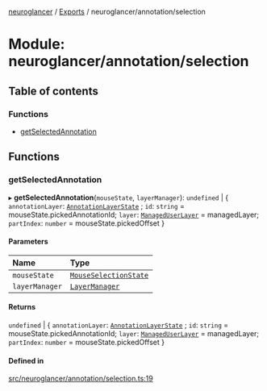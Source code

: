 [neuroglancer](../README.md) / [Exports](../modules.md) / neuroglancer/annotation/selection

# Module: neuroglancer/annotation/selection

## Table of contents

### Functions

- [getSelectedAnnotation](neuroglancer_annotation_selection.md#getselectedannotation)

## Functions

### getSelectedAnnotation

▸ **getSelectedAnnotation**(`mouseState`, `layerManager`): `undefined` \| { `annotationLayer`: [`AnnotationLayerState`](../classes/neuroglancer_annotation_annotation_layer_state.AnnotationLayerState.md) ; `id`: `string` = mouseState.pickedAnnotationId; `layer`: [`ManagedUserLayer`](../classes/neuroglancer_layer.ManagedUserLayer.md) = managedLayer; `partIndex`: `number` = mouseState.pickedOffset }

#### Parameters

| Name | Type |
| :------ | :------ |
| `mouseState` | [`MouseSelectionState`](../classes/neuroglancer_layer.MouseSelectionState.md) |
| `layerManager` | [`LayerManager`](../classes/neuroglancer_layer.LayerManager.md) |

#### Returns

`undefined` \| { `annotationLayer`: [`AnnotationLayerState`](../classes/neuroglancer_annotation_annotation_layer_state.AnnotationLayerState.md) ; `id`: `string` = mouseState.pickedAnnotationId; `layer`: [`ManagedUserLayer`](../classes/neuroglancer_layer.ManagedUserLayer.md) = managedLayer; `partIndex`: `number` = mouseState.pickedOffset }

#### Defined in

[src/neuroglancer/annotation/selection.ts:19](https://github.com/ActiveBrainAtlas2/neuroglancer/blob/91617476/src/neuroglancer/annotation/selection.ts#L19)
